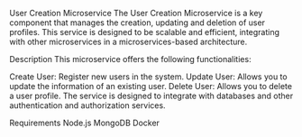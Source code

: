 User Creation Microservice
The User Creation Microservice is a key component that manages the creation, updating and deletion of user profiles. This service is designed to be scalable and efficient, integrating with other microservices in a microservices-based architecture.


Description
This microservice offers the following functionalities:

Create User: Register new users in the system.
Update User: Allows you to update the information of an existing user.
Delete User: Allows you to delete a user profile.
The service is designed to integrate with databases and other authentication and authorization services.

Requirements
Node.js 
MongoDB 
Docker 
